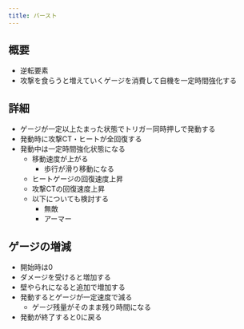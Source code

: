 ```yaml
---
title: バースト
---
```


## 概要
* 逆転要素
* 攻撃を食らうと増えていくゲージを消費して自機を一定時間強化する

## 詳細
* ゲージが一定以上たまった状態でトリガー同時押しで発動する
* 発動時に攻撃CT・ヒートが全回復する
* 発動中は一定時間強化状態になる
    * 移動速度が上がる
        * 歩行が滑り移動になる
    * ヒートゲージの回復速度上昇
    * 攻撃CTの回復速度上昇
    * 以下についても検討する
        * 無敵
        * アーマー

## ゲージの増減
* 開始時は0
* ダメージを受けると増加する
* 壁やられになると追加で増加する
* 発動するとゲージが一定速度で減る
    * ゲージ残量がそのまま残り時間になる
* 発動が終了すると0に戻る
